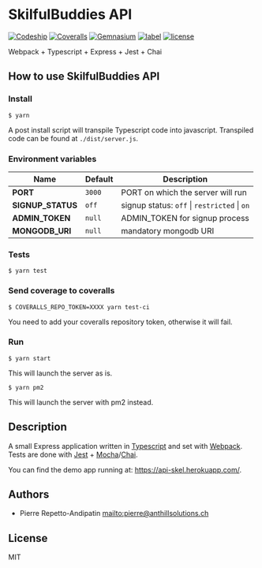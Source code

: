 # SkilfulBuddies API

[![Codeship](https://img.shields.io/codeship/ead92960-4dc1-0135-5d12-0a7961bd3964.svg)](https://app.codeship.com/projects/233308)
[![Coveralls](https://img.shields.io/coveralls/anthillsolutions/api-skel.svg)](https://coveralls.io/github/anthillsolutions/api-skel?branch=master)
[![Gemnasium](https://img.shields.io/gemnasium/anthillsolutions/api-skel.svg)](https://gemnasium.com/github.com/anthillsolutions/api-skel)
[![label](https://img.shields.io/github/issues/anthillsolutions/api-skel.svg)](https://github.com/anthillsolutions/api-skel/issues)
[![license](https://img.shields.io/github/license/anthillsolutions/api-skel.svg)](https://github.com/anthillsolutions/api-skel/blob/master/LICENSE)

Webpack + Typescript + Express + Jest + Chai

## How to use SkilfulBuddies API

### Install

```
$ yarn
```

A post install script will transpile Typescript code into javascript. Transpiled code can be found at `./dist/server.js`.

### Environment variables

| Name | Default | Description |
|------|---------|-------------|
| **PORT** | `3000` | PORT on which the server will run |
| **SIGNUP_STATUS** | `off` | signup status: `off` &#124; `restricted` &#124; `on` |
| **ADMIN_TOKEN** | `null` | ADMIN_TOKEN for signup process |
| **MONGODB_URI** | `null` | mandatory mongodb URI |

### Tests

```
$ yarn test
```

### Send coverage to coveralls

```
$ COVERALLS_REPO_TOKEN=XXXX yarn test-ci
```

You need to add your coveralls repository token, otherwise it will fail.

### Run

```
$ yarn start
```

This will launch the server as is.

```
$ yarn pm2
```

This will launch the server with pm2 instead.

## Description

A small Express application written in [Typescript](https://www.typescriptlang.org/) and set with [Webpack](https://webpack.github.io/). Tests are done with [Jest](https://facebook.github.io/jest/) + [Mocha](https://mochajs.org/)/[Chai](http://chaijs.com/).

You can find the demo app running at: 
https://api-skel.herokuapp.com/.

## Authors

- Pierre Repetto-Andipatin <mailto:pierre@anthillsolutions.ch>

## License

MIT
